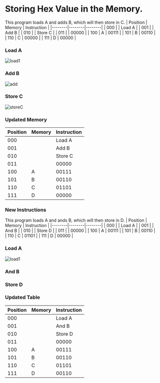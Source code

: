 # Storing Hex Value in the Memory.
This program loads A and adds B, which will then store in C.
| Position | Memory | Instruction |
|--------|--------|--------|
| 000 |  | Load A |
| 001 |  | Add B |
| 010 |  | Store C |
| 011 |  | 00000 |
| 100 | A | 00111 |
| 101 | B | 00110 |
| 110 | C | 00000 |
| 111 | D | 00000 |

### Load A
![load1](https://github.com/user-attachments/assets/0a5e94e5-72d1-4ef9-9f90-9d3333899a84)

### Add B
![add](https://github.com/user-attachments/assets/cfaee19d-969f-480a-ab17-e2f5731f2108)

### Store C
![storeC](https://github.com/user-attachments/assets/b2a7ea3d-9f6e-4b0c-b536-2daeae553427)

### Updated Memory
| Position | Memory | Instruction |
|--------|--------|--------|
| 000 |  | Load A |
| 001 |  | Add B |
| 010 |  | Store C |
| 011 |  | 00000 |
| 100 | A | 00111 |
| 101 | B | 00110 |
| 110 | C | 01101 |
| 111 | D | 00000 |

### New Instructions
This program loads A and ands B, which will then store in D.
| Position | Memory | Instruction |
|--------|--------|--------|
| 000 |  | Load A |
| 001 |  | And B |
| 010 |  | Store D |
| 011 |  | 00000 |
| 100 | A | 00111 |
| 101 | B | 00110 |
| 110 | C | 01101 |
| 111 | D | 00000 |

### Load A
![load1](https://github.com/user-attachments/assets/0a5e94e5-72d1-4ef9-9f90-9d3333899a84)

### And B

### Store D

### Updated Table
| Position | Memory | Instruction |
|--------|--------|--------|
| 000 |  | Load A |
| 001 |  | And B |
| 010 |  | Store D |
| 011 |  | 00000 |
| 100 | A | 00111 |
| 101 | B | 00110 |
| 110 | C | 01101 |
| 111 | D | 00110 |
